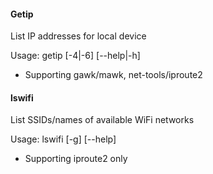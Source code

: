 #### Getip

List IP addresses for local device

Usage: getip [-4|-6] [--help|-h]

* Supporting gawk/mawk, net-tools/iproute2

#### lswifi

List SSIDs/names of available WiFi networks

Usage: lswifi [-g] [--help]

* Supporting iproute2 only
